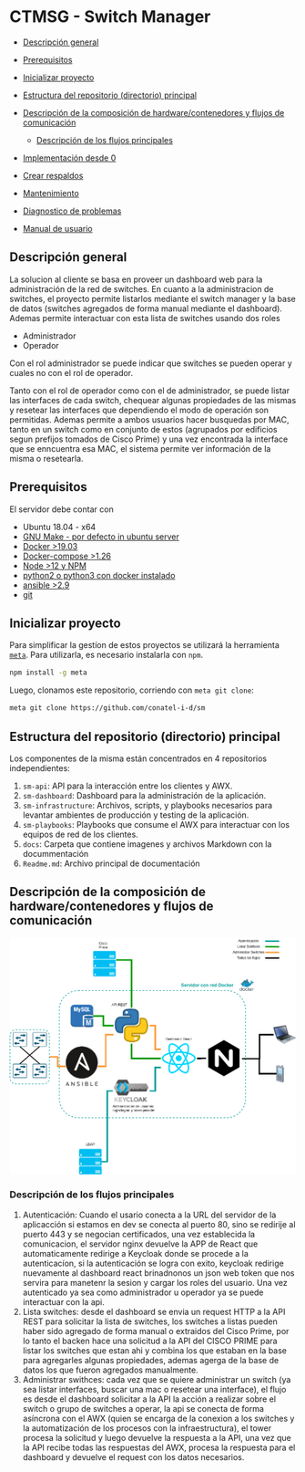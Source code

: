 # CTMSG - Switch Manager <!-- omit in toc -->

- [Descripción general](#descripción-general)
- [Prerequisitos](#prerequisitos)
- [Inicializar proyecto](#inicializar-proyecto)
- [Estructura del repositorio (directorio) principal](#estructura-del-repositorio-directorio-principal)
- [Descripción de la composición de hardware/contenedores y flujos de comunicación](#descripción-de-la-composición-de-hardwarecontenedores-y-flujos-de-comunicación)
  - [Descripción de los flujos principales](#descripción-de-los-flujos-principales)

- [Implementación desde 0](docs/FIRST_DEPLOY.md)
- [Crear respaldos](docs/BACKUPS.md)
- [Mantenimiento](docs/MAINTENANCE.md)
- [Diagnostico de problemas](docs/Troubleshooting_TIPS.md)
- [Manual de usuario](docs/USER_MANUAL.md)

## Descripción general

La solucion al cliente se basa en proveer un dashboard web para la administración de la red de switches.
En cuanto a la administracion de switches, el proyecto permite listarlos mediante el switch manager y la base de datos (switches agregados de forma manual mediante el dashboard).
Ademas permite interactuar con esta lista de switches usando dos roles

- Administrador
- Operador

Con el rol administrador se puede indicar que switches se pueden operar y cuales no con el rol de operador.

Tanto con el rol de operador como con el de administrador, se puede listar las interfaces de cada switch, chequear algunas propiedades de las mismas y resetear las interfaces que dependiendo el modo de operación son
permitidas.
Ademas permite a ambos usuarios hacer busquedas por MAC, tanto en un switch como en conjunto de estos (agrupados por edificios segun prefijos tomados de Cisco Prime) y una vez encontrada la interface que se enncuentra esa MAC, el sistema permite ver información de la misma o resetearla.

## Prerequisitos

El servidor debe contar con

- Ubuntu 18.04 - x64
- [GNU Make - por defecto in ubuntu server](https://www.gnu.org/software/make/)
- [Docker >19.03](https://docs.docker.com/engine/install/ubuntu/)
- [Docker-compose >1.26](https://docs.docker.com/compose/install/)
- [Node >12 y NPM](https://www.digitalocean.com/community/tutorials/como-instalar-node-js-en-ubuntu-18-04-es)
- [python2 o python3 con docker instalado](https://docs.ansible.com/ansible/latest/scenario_guides/guide_docker.html)
- [ansible >2.9](https://docs.ansible.com/ansible/latest/installation_guide/intro_installation.html)
- [git](https://git-scm.com/book/en/v2/Getting-Started-Installing-Git)

## Inicializar proyecto

Para simplificar la gestíon de estos proyectos se utilizará la herramienta
[`meta`](https://github.com/mateodelnorte/meta). Para utilizarla, es necesario
instalarla con `npm`.

```bash
npm install -g meta
```

Luego, clonamos este repositorio, corriendo con `meta git clone`:

```bash
meta git clone https://github.com/conatel-i-d/sm
```

## Estructura del repositorio (directorio) principal

Los componentes de la misma están concentrados en 4 repositorios
independientes:

1. `sm-api`: API para la interacción entre los clientes y AWX.
2. `sm-dashboard`: Dashboard para la administración de la aplicación.
3. `sm-infrastructure`: Archivos, scripts, y playbooks necesarios para levantar
   ambientes de producción y testing de la aplicación.
4. `sm-playbooks`: Playbooks que consume el AWX para interactuar con los
   equipos de red de los clientes.
5. `docs`: Carpeta que contiene imagenes y archivos Markdown con la docummentación
6. `Readme.md`: Archivo principal de documentación

## Descripción de la composición de hardware/contenedores y flujos de comunicación

![Flujo de comunicaciones](docs/images/infra_flows.png)

### Descripción de los flujos principales

1. Autenticación: Cuando el usario conecta a la URL del servidor de la aplicacción si estamos en dev se conecta al puerto 80, sino se redirije al puerto 443 y se negocian certificados, una vez establecida la comunicacion, el servidor nginx devuelve la APP de React que automaticamente redirige a Keycloak donde se procede a la autenticacíon, si la autenticación se logra con exito, keycloak redirige nuevamente al dashboard react brinadnonos un json web token que nos servira para manetenr la sesion y cargar los roles del usuario. Una vez autenticado ya sea como administrador u operador ya se puede interactuar con la api.
2. Lista switches: desde el dashboard se envia un request HTTP a la API REST para solicitar la lista de switches, los switches a listas pueden haber sido agregado de forma manual o extraidos del Cisco Prime, por lo tanto el backen hace una solicitud a la API del CISCO PRIME para listar los switches que estan ahi y combina los que estaban en la base para agregarles algunas propiedades, ademas agerga de la base de datos los que fueron agregados manualmente.
3. Administrar swithces: cada vez que se quiere administrar un switch (ya sea listar interfaces, buscar una mac o resetear una interface), el flujo es desde el dashboard solicitar a la API la acción a realizar sobre el switch o grupo de switches a operar, la api se conecta de forma asíncrona con el AWX (quien se encarga de la conexion a los switches y la automatización de los procesos con la infraestructura), el tower procesa la solicitud y luego devuelve la respuesta a la API, una vez que la API recibe todas las respuestas del AWX, procesa la respuesta para el dashboard y devuelve el request con los datos necesarios.
